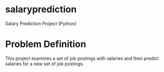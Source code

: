 # salaryprediction
Salary Prediction Project (Python)
# Problem Definition
This project examines a set of job postings with salaries and then predict salaries for a new set of job postings.
